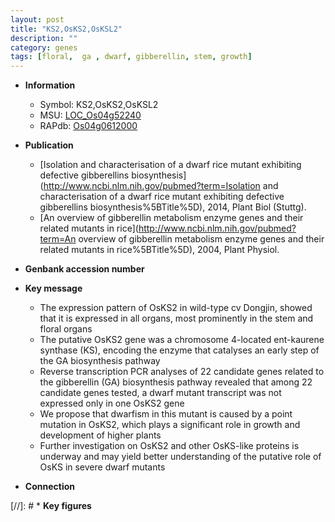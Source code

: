```yaml
---
layout: post
title: "KS2,OsKS2,OsKSL2"
description: ""
category: genes
tags: [floral,  ga , dwarf, gibberellin, stem, growth]
---
```


* **Information**  
    + Symbol: KS2,OsKS2,OsKSL2  
    + MSU: [LOC_Os04g52240](http://rice.uga.edu/cgi-bin/ORF_infopage.cgi?orf=LOC_Os04g52240)  
    + RAPdb: [Os04g0612000](http://rapdb.dna.affrc.go.jp/viewer/gbrowse_details/irgsp1?name=Os04g0612000)  

* **Publication**  
    + [Isolation and characterisation of a dwarf rice mutant exhibiting defective gibberellins biosynthesis](http://www.ncbi.nlm.nih.gov/pubmed?term=Isolation and characterisation of a dwarf rice mutant exhibiting defective gibberellins biosynthesis%5BTitle%5D), 2014, Plant Biol (Stuttg).
    + [An overview of gibberellin metabolism enzyme genes and their related mutants in rice](http://www.ncbi.nlm.nih.gov/pubmed?term=An overview of gibberellin metabolism enzyme genes and their related mutants in rice%5BTitle%5D), 2004, Plant Physiol.

* **Genbank accession number**  

* **Key message**  
    + The expression pattern of OsKS2 in wild-type cv Dongjin, showed that it is expressed in all organs, most prominently in the stem and floral organs
    + The putative OsKS2 gene was a chromosome 4-located ent-kaurene synthase (KS), encoding the enzyme that catalyses an early step of the GA biosynthesis pathway
    + Reverse transcription PCR analyses of 22 candidate genes related to the gibberellin (GA) biosynthesis pathway revealed that among 22 candidate genes tested, a dwarf mutant transcript was not expressed only in one OsKS2 gene
    + We propose that dwarfism in this mutant is caused by a point mutation in OsKS2, which plays a significant role in growth and development of higher plants
    + Further investigation on OsKS2 and other OsKS-like proteins is underway and may yield better understanding of the putative role of OsKS in severe dwarf mutants

* **Connection**  

[//]: # * **Key figures**  


